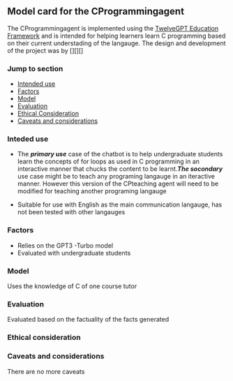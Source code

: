 ## Model card for the CProgrammingagent
The CProgrammingagent is implemented using the [TwelveGPT Education Framework](https://github.com/soccermatics/twelve-gpt-educational) and is intended for helping learners learn C programming based on their current understading of the langauge. The design and development of the project was by [][][]

### Jump to section

- [Intended use](#inteded-use)
- [Factors](#factors)
- [Model](#model)
- [Evaluation](#evaluation)
- [Ethical Consideration](#ethical-consideration)
- [Caveats and considerations](#caveats-and-considerations)


### Inteded use

- The ***primary use*** case of the chatbot is to help undergraduate students learn the concepts of for loops as used in C programming in an interactive manner that chucks the content to be learnt.***The socondary*** use case might be to teach any programing langauge in an iteractive manner. However this version of the CPteaching agent will need to be modified for teaching another programing langauge

- Suitable for use with English as the main communication langauge, has not been tested with other langauges

### Factors

- Relies on the GPT3 -Turbo model
- Evaluated with undergraduate students

### Model
Uses the knowledge of C of one course tutor
### Evaluation
Evaluated based on the factuality of the facts generated
### Ethical consideration
### Caveats and considerations
There are no  more caveats
